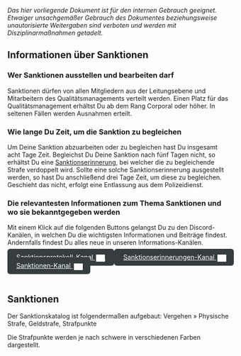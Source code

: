 *Das hier vorliegende Dokument ist für den internen Gebrauch geeignet. Etwaiger unsachgemäßer Gebrauch des Dokumentes beziehungsweise unautorisierte Weitergaben sind verboten und werden mit Disziplinarmaßnahmen getadelt.*

## Informationen über Sanktionen
### Wer Sanktionen ausstellen und bearbeiten darf
Sanktionen dürfen von allen Mitgliedern aus der Leitungsebene und Mitarbeitern des Qualitätsmanagements verteilt werden. 
Einen Platz für das Qualitätsmanagement erhältst Du ab dem Rang Corporal oder höher. In seltenen Fällen werden Ausnahmen erteilt.

### Wie lange Du Zeit, um die Sanktion zu begleichen
Um Deine Sanktion abzuarbeiten oder zu begleichen hast Du insgesamt acht Tage Zeit.
Begleichst Du Deine Sanktion nach fünf Tagen nicht, so erhältst Du eine [Sanktionserinnerung](https://discord.com/channels/946122132151230514/946259720593895434), bei welcher die zu begleichende Strafe verdoppelt wird. Sollte eine solche Sanktionserinnerung ausgestellt werden, so hast Du anschließend drei Tage Zeit, um diese zu begleichen. Geschieht das nicht, erfolgt eine Entlassung aus dem Polizeidienst.

### Die relevantesten Informationen zum Thema Sanktionen und wo sie bekanntgegeben werden
Mit einem Klick auf die folgenden Buttons gelangst Du zu den Discord-Kanälen, in welchen Du die wichtigsten Informationen und Beiträge findest. Andernfalls findest Du alles neue in unseren Informations-Kanälen.
<div style="padding: 0px 0px 24px 0px">   <a 
  style="border-radius: 6px;font-size: 11pt; padding:10px 20px;background-color: #353D3E; color: #ffffff;" 
  href="https://discord.com/channels/946122132151230514/946259173568565248"> 
  Sanktionsprotokoll-Kanal <img style="position: relative; top: 5px;left: 3px;" alt="discord logo" width="20" src="./assets/discord.svg">
</a>   <a 
  style="border-radius: 6px;font-size: 11pt; padding:10px 20px;background-color: #353D3E; color: #ffffff;" 
  href="https://discord.com/channels/946122132151230514/946259720593895434"> 
  Sanktionserinnerungen-Kanal <img style="position: relative; top: 5px;left: 3px;" alt="discord logo" width="20" src="./assets/discord.svg">
</a>   <a 
  style="border-radius: 6px;font-size: 11pt; padding:10px 20px;background-color: #353D3E; color: #ffffff;" 
  href="https://discord.com/channels/946122132151230514/946258864523837450"> 
  Sanktionen-Kanal <img style="position: relative; top: 5px;left: 3px;" alt="discord logo" width="20" src="./assets/discord.svg">
</a></div>

## Sanktionen
Der Sanktionskatalog ist folgendermaßen aufgebaut:
<span style="color:004DFF">Vergehen</span> » Physische Strafe, Geldstrafe, <span style="color:FF0000">Strafpunkte</span>

Die Strafpunkte werden je nach schwere in verschiedenen Farben dargestellt.
